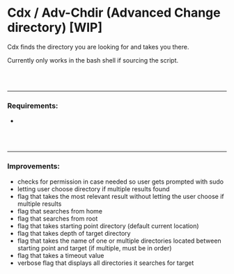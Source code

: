 # Cdx / Adv-Chdir (Advanced Change directory) [WIP]

Cdx finds the directory you are looking for and takes you there.

Currently only works in the bash shell if sourcing the script.

<br/>
<br/>

---

### Requirements:
 - 

<br/>
<br/>

---

### Improvements:
 - checks for permission in case needed so user gets prompted with sudo
 - letting user choose directory if multiple results found
 - flag that takes the most relevant result without letting the user choose if multiple results
 - flag that searches from home
 - flag that searches from root
 - flag that takes starting point directory (default current location)
 - flag that takes depth of target directory
 - flag that takes the name of one or multiple directories located between starting point and target (if multiple, must be in order)
 - flag that takes a timeout value
 - verbose flag that displays all directories it searches for target
